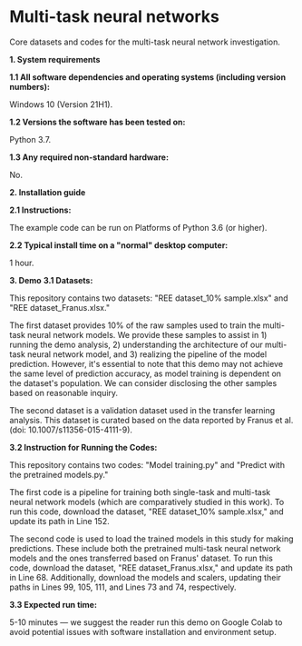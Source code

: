 # Multi-task neural networks
Core datasets and codes for the multi-task neural network investigation.

**1. System requirements**

**1.1 All software dependencies and operating systems (including version numbers):** 

Windows 10 (Version 21H1).

**1.2 Versions the software has been tested on:** 

Python 3.7.

**1.3 Any required non-standard hardware:**

No.

**2. Installation guide**

**2.1 Instructions:** 

The example code can be run on Platforms of Python 3.6 (or higher).

**2.2 Typical install time on a "normal" desktop computer:** 

1 hour.

**3. Demo**
**3.1 Datasets:** 

This repository contains two datasets: "REE dataset_10% sample.xlsx" and "REE dataset_Franus.xlsx."

The first dataset provides 10% of the raw samples used to train the multi-task neural network models. We provide these samples to assist in 1) running the demo analysis, 2) understanding the architecture of our multi-task neural network model, and 3) realizing the pipeline of the model prediction. However, it's essential to note that this demo may not achieve the same level of prediction accuracy, as model training is dependent on the dataset's population. We can consider disclosing the other samples based on reasonable inquiry.

The second dataset is a validation dataset used in the transfer learning analysis. This dataset is curated based on the data reported by Franus et al. (doi: 10.1007/s11356-015-4111-9).

**3.2 Instruction for Running the Codes:**

This repository contains two codes: "Model training.py" and "Predict with the pretrained models.py."

The first code is a pipeline for training both single-task and multi-task neural network models (which are comparatively studied in this work). To run this code, download the dataset, "REE dataset_10% sample.xlsx," and update its path in Line 152.

The second code is used to load the trained models in this study for making predictions. These include both the pretrained multi-task neural network models and the ones transferred based on Franus' dataset. To run this code, download the dataset, "REE dataset_Franus.xlsx," and update its path in Line 68. Additionally, download the models and scalers, updating their paths in Lines 99, 105, 111, and Lines 73 and 74, respectively.

**3.3 Expected run time:** 

5-10 minutes — we suggest the reader run this demo on Google Colab to avoid potential issues with software installation and environment setup.

